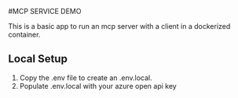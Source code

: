 #MCP SERVICE DEMO

This is a basic app to run an mcp server with a client in a dockerized container.

## Local Setup

1. Copy the .env file to create an .env.local.
2. Populate .env.local with your azure open api key
